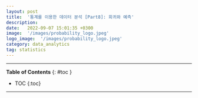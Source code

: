```yaml
---
layout: post
title:  '통계를 이용한 데이터 분석 [Part8]: 회귀와 예측'
description: 
date:   2022-09-07 15:01:35 +0300
image:  '/images/probability_logo.jpeg'
logo_image:  '/images/probability_logo.jpeg'
category: data_analytics
tag: statistics
---
```

---

**Table of Contents**
{: #toc }
*  TOC
{:toc}

---


